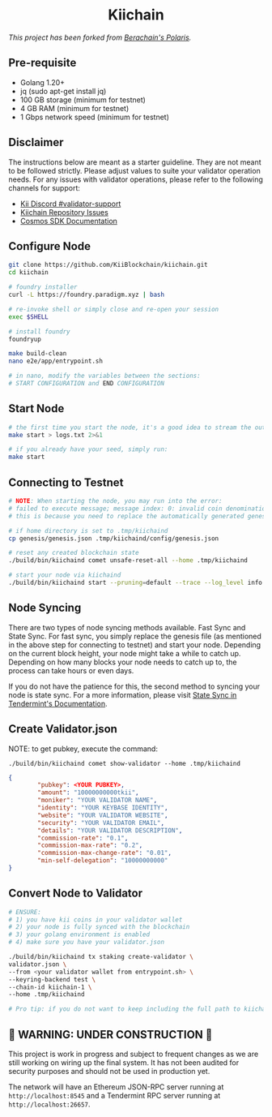 <h1 align="center"> Kiichain </h1>

*This project has been forked from [Berachain's Polaris](https://github.com/berachain/polaris).*


## Pre-requisite

- Golang 1.20+
- jq (sudo apt-get install jq)
- 100 GB storage (minimum for testnet)
- 4 GB RAM (minimum for testnet)
- 1 Gbps network speed (minimum for testnet)

## Disclaimer

The instructions below are meant as a starter guideline.  They are not meant to be followed strictly.  Please adjust values to suite your validator operation needs.  For any issues with validator operations, please refer to the following channels for support:

- [Kii Discord #validator-support](https://discord.com/invite/fUcfeYYtVF)
- [Kiichain Repository Issues](https://github.com/KiiBlockchain/kiichain/issues)
- [Cosmos SDK Documentation](https://docs.cosmos.network/v0.50/learn)

## Configure Node
   ```sh
   git clone https://github.com/KiiBlockchain/kiichain.git
   cd kiichain

   # foundry installer
   curl -L https://foundry.paradigm.xyz | bash

   # re-invoke shell or simply close and re-open your session
   exec $SHELL

   # install foundry
   foundryup

   make build-clean
   nano e2e/app/entrypoint.sh

   # in nano, modify the variables between the sections:
   # START CONFIGURATION and END CONFIGURATION
   ```

## Start Node
   ```sh
   # the first time you start the node, it's a good idea to stream the output into a file (like logs.txt in this case).  You will need to find the seed phrase of your validator account in this log file.  You can find this easily by searching the output: **Important**
   make start > logs.txt 2>&1

   # if you already have your seed, simply run:
   make start
   ```

## Connecting to Testnet
   ```sh
   # NOTE: When starting the node, you may run into the error:
   # failed to execute message; message index: 0: invalid coin denomination: got tkii, expected stake: invalid request
   # this is because you need to replace the automatically generated genesis file with the genesis file in the repo:

   # if home directory is set to .tmp/kiichaind
   cp genesis/genesis.json .tmp/kiichaind/config/genesis.json

   # reset any created blockchain state
   ./build/bin/kiichaind comet unsafe-reset-all --home .tmp/kiichaind

   # start your node via kiichaind
   ./build/bin/kiichaind start --pruning=default --trace --log_level info --api.enabled-unsafe-cors --api.enable --api.swagger --minimum-gas-prices=1tkii --home .tmp/kiichaind
   ```

## Node Syncing
There are two types of node syncing methods available.  Fast Sync and State Sync.  For fast sync, you simply replace the genesis file (as mentioned in the above step for connecting to testnet) and start your node.  Depending on the current block height, your node might take a while to catch up.  Depending on how many blocks your node needs to catch up to, the process can take hours or even days.

If you do not have the patience for this, the second method to syncing your node is state sync.  For a more information, please visit [State Sync in Tendermint's Documentation](https://docs.tendermint.com/v0.34/tendermint-core/state-sync.html).

## Create Validator.json
NOTE: to get pubkey, execute the command:
```
./build/bin/kiichaind comet show-validator --home .tmp/kiichaind
```
```json
{
        "pubkey": <YOUR PUBKEY>,
        "amount": "10000000000tkii",
        "moniker": "YOUR VALIDATOR NAME",
        "identity": "YOUR KEYBASE IDENTITY",
        "website": "YOUR VALIDATOR WEBSITE",
        "security": "YOUR VALIDATOR EMAIL",
        "details": "YOUR VALIDATOR DESCRIPTION",
        "commission-rate": "0.1",
        "commission-max-rate": "0.2",
        "commission-max-change-rate": "0.01",
        "min-self-delegation": "10000000000"
}
```

## Convert Node to Validator
   ```sh
   # ENSURE: 
   # 1) you have kii coins in your validator wallet
   # 2) your node is fully synced with the blockchain
   # 3) your golang environment is enabled
   # 4) make sure you have your validator.json

   ./build/bin/kiichaind tx staking create-validator \
  validator.json \
  --from <your validator wallet from entrypoint.sh> \
  --keyring-backend test \
  --chain-id kiichain-1 \
  --home .tmp/kiichaind

   # Pro tip: if you do not want to keep including the full path to kiichaind, consider creating a symlink for it
   ```

## 🚧 WARNING: UNDER CONSTRUCTION 🚧

This project is work in progress and subject to frequent changes as we are still working on wiring up the final system.
It has not been audited for security purposes and should not be used in production yet.

The network will have an Ethereum JSON-RPC server running at `http://localhost:8545` and a Tendermint RPC server running at `http://localhost:26657`.
